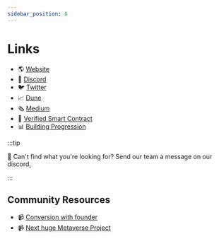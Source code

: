 ```yaml
---
sidebar_position: 8
---
```


# Links

- 🌎  [Website](https://aethercity.org)
- 💬  [Discord](https://discord.gg/aethercity)
- 🐦  [Twitter](https://twitter.com/aether_city)
- 📈  [Dune](https://dune.xyz/rantum/NFT-Collection-Dashboard?contract_address=x31d4c5be1082a88f2abafea549b6c189c2cf057f)
- 🗞  [Medium](https://medium.com/@aethercity)
- 📃  [Verified Smart Contract](https://etherscan.io/address/0x31d4c5be1082a88f2abafea549b6c189c2cf057f)
- 📊  [Building Progression](https://docs.google.com/spreadsheets/d/1SSQy_PreltM4qS1qbiLKW3Qdkmn3k2SbcyE889yGOMM/edit?usp=sharing)

:::tip

👋  Can't find what you're looking for? Send our team a message on our discord[.](http://discord.gg/aethercity)

:::

## Community Resources

- 📹  [Conversion with founder](https://twitter.com/kevforking/status/1440073512710901764?s=21)
- 📹  [Next huge Metaverse Project](https://www.youtube.com/watch?v=8VY8UO-Q1I0)
